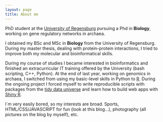 ```yaml
---
layout: page
title: About me
---
```


<div id="aboutme-section">

<p class="about-text">
<span class="fa fa-briefcase about-icon"></span>
  PhD student at the <a target="_blank" href = "http://www.uni-r.de/index.html.en">University of Regensburg</a> pursuing a Phd in <strong>Biology</strong>, working on gene regulatory networks in archaea. 
</p>

<p class="about-text">
<span class="fa fa-graduation-cap about-icon"></span>
I obtained my BSc and MSc in <strong>Biology</strong> from the University of Regensburg. During my master thesis, dealing with protein-protein interactions, I tried to improve both my molecular and bioinformatical skills. 
</p>

<p class="about-text">
<span class="fa fa-code about-icon"></span>
During my course of studies I became interested in bioinformatics and finished an extracurricular IT training offered by the University (bash scripting, C++, Python). At the end of last year, working on genomics in archaea, I switched from using my basic-level skills in Python to <a target="_blank" href = "https://www.r-project.org">R</a>. During the ongoing project I forced myself to write reproducible scripts with packages from the <a target="_blank" href = "https://cran.r-project.org/web/packages/tidyr/vignettes/tidy-data.html">tidy data universe</a> and learn how to build web apps with <a target="_blank" href = "https://shiny.rstudio.com">Shiny R</a>.
</p>

<p class="about-text">
<span class="fa fa-heart about-icon"></span>
I´m very easily bored, so my interests are broad. Sports, HTML/CSS/JAVASCRIPT for fun (look at this blog...), photography (all pictures on the blog by myself), etc. 
</p>
